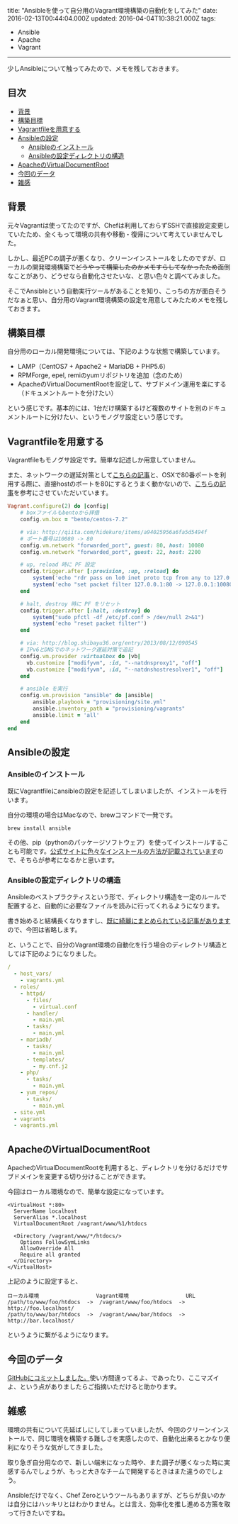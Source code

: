 title: "Ansibleを使って自分用のVagrant環境構築の自動化をしてみた"
date: 2016-02-13T00:44:04.000Z
updated: 2016-04-04T10:38:21.000Z
tags: 
  - Ansible
  - Apache
  - Vagrant
---


少しAnsibleについて触ってみたので、メモを残しておきます。


## 目次

- [背景](#background)
- [構築目標](#goal)
- [Vagrantfileを用意する](#vagrant)
- [Ansibleの設定](#ansible)
  - [Ansibleのインストール](#install)
  - [Ansibleの設定ディレクトリの構造](#directory)
- [ApacheのVirtualDocumentRoot](#apache)
- [今回のデータ](#data)
- [雑感](#other)


## <a name="background">背景</a>

元々Vagrantは使ってたのですが、Chefは利用しておらずSSHで直接設定変更していたため、全くもって環境の共有や移動・復帰について考えていませんでした。

しかし、最近PCの調子が悪くなり、クリーンインストールをしたのですが、ローカルの開発環境構築で<del>どうやって構築したのかメモすらしてなかったため</del>面倒なことがあり、どうせなら自動化させたいな、と思い色々と調べてみました。

そこでAnsibleという自動実行ツールがあることを知り、こっちの方が面白そうだなぁと思い、自分用のVagrant環境構築の設定を用意してみたためメモを残しておきます。


## <a name="goal">構築目標</a>

自分用のローカル開発環境については、下記のような状態で構築しています。

- LAMP（CentOS7 + Apache2 + MariaDB + PHP5.6）
- RPMForge, epel, remiのyumリポジトリを追加（念のため）
- ApacheのVirtualDocumentRootを設定して、サブドメイン運用を楽にする（ドキュメントルートを分けたい）

という感じです。基本的には、1台だけ構築するけど複数のサイトを別のドキュメントルートに分けたい、というモノグサ設定という感じです。


## <a name="vagrant">Vagrantfileを用意する</a>

Vagrantfileもモノグサ設定です。簡単な記述しか用意していません。

また、ネットワークの遅延対策として[こちらの記事](http://blog.shibayu36.org/entry/2013/08/12/090545)と、OSXで80番ポートを利用する際に、直接hostのポートを80にするとうまく動かないので、[こちらの記事](http://qiita.com/hidekuro/items/a94025956a6fa5d5494f)を参考にさせていただいています。

```ruby
Vagrant.configure(2) do |config|
    # boxファイルもbentoから拝借
    config.vm.box = "bento/centos-7.2"

    # via: http://qiita.com/hidekuro/items/a94025956a6fa5d5494f
    # ポート番号は10080 -> 80
    config.vm.network "forwarded_port", guest: 80, host: 10080
    config.vm.network "forwarded_port", guest: 22, host: 2200

    # up, reload 時に PF 設定
    config.trigger.after [:provision, :up, :reload] do
        system('echo "rdr pass on lo0 inet proto tcp from any to 127.0.0.1 port 80 -> 127.0.0.1 port 10080" | sudo pfctl -ef - > /dev/null 2>&1')
        system('echo "set packet filter 127.0.0.1:80 -> 127.0.0.1:10080"')
    end

    # halt, destroy 時に PF をリセット
    config.trigger.after [:halt, :destroy] do
        system("sudo pfctl -df /etc/pf.conf > /dev/null 2>&1")
        system('echo "reset packet filter"')
    end

    # via: http://blog.shibayu36.org/entry/2013/08/12/090545
    # IPv6とDNSでのネットワーク遅延対策で追記
    config.vm.provider :virtualbox do |vb|
      vb.customize ["modifyvm", :id, "--natdnsproxy1", "off"]
      vb.customize ["modifyvm", :id, "--natdnshostresolver1", "off"]
    end

    # ansible を実行
    config.vm.provision "ansible" do |ansible|
        ansible.playbook = "provisioning/site.yml"
        ansible.inventory_path = "provisioning/vagrants"
        ansible.limit = 'all'
    end
end
```


## <a name="ansible">Ansibleの設定</a>

### <a name="install">Ansibleのインストール</a>

既にVagrantfileにansibleの設定を記述してしまいましたが、インストールを行います。

自分の環境の場合はMacなので、brewコマンドで一発です。

```shell
brew install ansible
```

その他、pip（pythonのパッケージソフトウェア）を使ってインストールすることも可能です。[公式サイトに色々なインストールの方法が記載されています](http://docs.ansible.com/ansible/intro_installation.html)ので、そちらが参考になるかと思います。

### <a name="directory">Ansibleの設定ディレクトリの構造</a>

Ansibleのベストプラクティスという形で、ディレクトリ構造を一定のルールで配置すると、自動的に必要なファイルを読みに行ってくれるようになります。

書き始めると結構長くなりますし、[既に綺麗にまとめられている記事があります](http://knowledge.sakura.ad.jp/tech/3084/)ので、今回は省略します。

と、いうことで、自分のVagrant環境の自動化を行う場合のディレクトリ構造としては下記のようになりました。

```yaml
/
  - host_vars/
    - vagrants.yml
  - roles/
    - httpd/
      - files/
        - virtual.conf
      - handler/
        - main.yml
      - tasks/
        - main.yml
    - mariadb/
      - tasks/
        - main.yml
      - templates/
        - my.cnf.j2
    - php/
      - tasks/
        - main.yml
    - yum_repos/
      - tasks/
        - main.yml
  - site.yml
  - vagrants
  - vagrants.yml
```


## <a name="apache">ApacheのVirtualDocumentRoot</a>

ApacheのVirtualDocumentRootを利用すると、ディレクトリを分けるだけでサブドメインを変更する切り分けることができます。

今回はローカル環境なので、簡単な設定になっています。

```apacheconf
<VirtualHost *:80>
  ServerName localhost
  ServerAlias *.localhost
  VirtualDocumentRoot /vagrant/www/%1/htdocs

  <Directory /vagrant/www/*/htdocs/>
    Options FollowSymLinks
    AllowOverride All
    Require all granted
  </Directory>
</VirtualHost>
```

上記のように設定すると、

```shell
ローカル環境                  Vagrant環境                  URL
/path/to/www/foo/htdocs  ->  /vagrant/www/foo/htdocs  ->  http://foo.localhost/
/path/to/www/bar/htdocs  ->  /vagrant/www/bar/htdocs  ->  http://bar.localhost/
```

というように繋がるようになります。


## <a name="data">今回のデータ</a>

[GitHubにコミットしました。](https://github.com/sus-happy/VagrantAnsible)使い方間違ってるよ、であったり、ここマズイよ、という点がありましたらご指摘いただけると助かります。


## <a name="other">雑感</a>

環境の共有について先延ばしにしてしまっていましたが、今回のクリーンインストールで、同じ環境を構築する難しさを実感したので、自動化出来るとかなり便利になりそうな気がしてきました。

取り急ぎ自分用なので、新しい端末になった時や、また調子が悪くなった時に実感するんでしょうが、もっと大きなチームで開発するときはまた違うのでしょう。

Ansibleだけでなく、Chef Zeroというツールもありますが、どちらが良いのかは自分にはハッキリとはわかりません。とは言え、効率化を推し進める方策を取って行きたいですね。